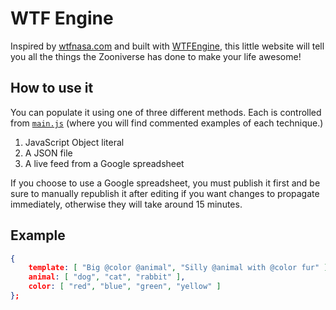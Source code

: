 # WTF Engine

Inspired by [wtfnasa.com](http://wtfnasa.com/) and built with [WTFEngine](https://github.com/soulwire/WTFEngine), this little website will tell you all the things the Zooniverse has done to make your life awesome!

## How to use it

You can populate it using one of three different methods. Each is controlled from [`main.js`](https://github.com/soulwire/WTFEngine/blob/master/scripts/main.js) (where you will find commented examples of each technique.)

1. JavaScript Object literal
2. A JSON file
3. A live feed from a Google spreadsheet

If you choose to use a Google spreadsheet, you must publish it first and be sure to manually republish it after editing if you want changes to propagate immediately, otherwise they will take around 15 minutes.

## Example
```json
{
    template: [ "Big @color @animal", "Silly @animal with @color fur" ],
    animal: [ "dog", "cat", "rabbit" ],
    color: [ "red", "blue", "green", "yellow" ]
};
```

